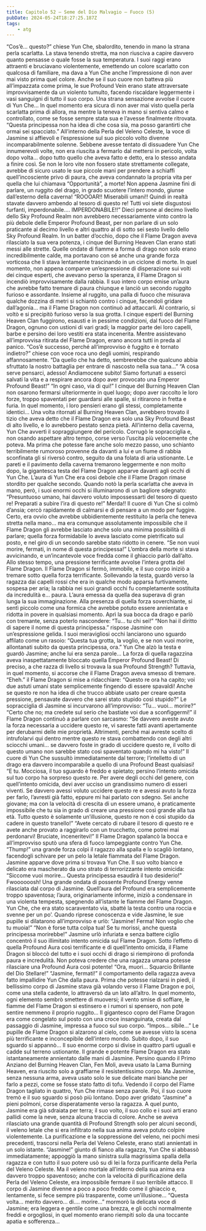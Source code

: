 ```yaml
---
title: Capitolo 52 – Seme del Dio Malvagio – Fuoco (5)
pubDate: 2024-05-24T18:27:25.187Z
tags:
    - atg
---
```



“Cos’è… questo?” chiese Yun Che, sbalordito, tenendo in mano la strana perla scarlatta. La stava tenendo stretta, ma non riusciva a capire davvero quanto pensasse o quale fosse la sua temperatura. I suoi raggi erano attraenti e bruciavano violentemente, emettendo un colore scarlatto con qualcosa di familiare, ma dava a Yun Che anche l’impressione di non aver mai visto prima quel colore.
Anche se il suo cuore non batteva più all’impazzata come prima, le sue Profound Vein erano state attraversate improvvisamente da un violento tumulto, facendo riscaldare leggermente i vasi sanguigni di tutto il suo corpo. Una strana sensazione avvolse il cuore di Yun Che… In quel momento era sicura di non aver mai visto quella perla scarlatta prima di allora, ma mentre la teneva in mano si sentiva calmo e controllato, come se fosse sempre stata sua e l’avesse finalmente ritrovata.
“Questa principessa non ha idea di che cosa sia, ma posso garantirti che ormai sei spacciato.” All’interno della Perla del Veleno Celeste, la voce di Jasmine si affievolì e l’espressione sul suo piccolo volto divenne incomparabilmente solenne. Sebbene avesse tentato di dissuadere Yun Che innumerevoli volte, non era riuscita a fermarlo dal mettersi in pericolo, volta dopo volta… dopo tutto quello che aveva fatto e detto, era lo stesso andata a finire così.
Se non le loro vite non fossero state strettamente collegate, avrebbe di sicuro usato le sue piccole mani per prendere a schiaffi quell’incosciente privo di paura, che aveva condannato la propria vita per quella che lui chiamava “Opportunità”, a morte!
Non appena Jasmine finì di parlare, un ruggito del drago, in grado scuotere l’intero mondo, giunse dall’esterno della caverna!
“ROOOAR!! Miserabili umani!! Quindi in realtà stavate davvero ambendo al tesoro di questo re! Tutti voi siete disgustosi furfanti, imperdonabile…. IMPERDONABILE!!”
Dieci persone al decimo livello dello Sky Profound Realm non avrebbero necessariamente vinto contro la più debole delle Emperor Profound Beast, per non parlare di un solo praticante al decimo livello e altri quattro al di sotto sei sesto livello dello Sky Profound Realm. In un batter d’occhio, dopo che il Flame Dragon aveva rilasciato la sua vera potenza, i cinque del Burning Heaven Clan erano stati messi alle strette. Quelle ondate di fiamme a forma di drago non solo erano incredibilmente calde, ma portavano con sé anche una grande forza vorticosa che li stava lentamente trascinando in un ciclone di morte.
In quel momento, non appena comparve un’espressione di disperazione sui volti dei cinque esperti, che avevano perso la speranza, il Flame Dragon si incendiò improvvisamente dalla rabbia. Il suo intero corpo emise un’aura che avrebbe fatto tremare di paura chiunque e lanciò un secondo ruggito furioso e assordante. Insieme al ruggito, una palla di fuoco che misurava qualche dozzina di metri si schiantò contro i cinque, facendoli gridare dall’agonia… ma il Flame Dragon non continuò ad attaccarli. Al contrario, si voltò e si precipitò furioso verso la sua grotta.
I cinque esperti del Burning Heaven Clan fuggirono, esausti e in pessime condizioni, dal fuoco del Flame Dragon, ognuno con ustioni di vari gradi; la maggior parte dei loro capelli, barbe e persino dei loro vestiti era stata incenerita. Mentre assistevano all’improvvisa ritirata del Flame Dragon, erano ancora tutti in preda al panico.
“Cos’è successo, perché all’improvviso è fuggito e è tornato indietro?” chiese con voce roca uno degli uomini, respirando affannosamente.
“Da quello che ha detto, sembrerebbe che qualcuno abbia sfruttato la nostro battaglia per entrare di nascosto nella sua tana…”
“A cosa serve pensarci, adesso! Andiamocene subito! Siamo fortunati a esserci salvati la vita e a respirare ancora dopo aver provocato una Emperor Profound Beast!”
“In ogni caso, via di qui!”
I cinque del Burning Heaven Clan non osarono fermarsi ulteriormente in quel luogo; dopo aver raccolto le loro forze, troppo spaventati per guardarsi alle spalle, si ritirarono in fretta e furia. In quel momento, i loro pensieri erano gli stessi, completamente identici… Una volta ritornati al Burning Heaven Clan, avrebbero trovato il tizio che aveva detto che il Flame Dragon era solo una Sky Profound Beast di alto livello, e lo avrebbero pestato senza pietà.
All’interno della caverna, Yun Che avvertì il sopraggiungere del pericolo. Corrugò le sopracciglia e, non osando aspettare altro tempo, corse verso l’uscita più velocemente che poteva. Ma prima che potesse fare anche solo mezzo passo, uno schianto terribilmente rumoroso provenne da davanti a lui e un fiume di rabbia sconfinata gli si riversò contro, seguito da una folata di aria ustionante. Le pareti e il pavimento della caverna tremarono leggermente e non molto dopo, la gigantesca testa del Flame Dragon apparve davanti agli occhi di Yun Che.
L’aura di Yun Che era così debole che il Flame Dragon rimase stordito per qualche secondo. Quando notò la perla scarlatta che aveva in mano, però, i suoi enormi occhi si illuminarono di un bagliore sdegnato: “Presuntuoso umano, hai davvero voluto impossessarti del tesoro di questo re! Preparati a subire l’ira di questo re!”
Merda!!
Il cuore di Yun Che si colmò d’ansia; cercò rapidamente di calmarsi e di pensare a un modo per fuggire. Certo, era ovvio che avrebbe ubbidientemente restituito la perla che teneva stretta nella mano… ma era comunque assolutamente impossibile che il Flame Dragon gli avrebbe lasciato anche solo una minima possibilità di parlare; quella forza formidabile lo aveva lasciato come pietrificato sul posto, e nel giro di un secondo sarebbe stato ridotto in cenere.
“Se non vuoi morire, fermati, in nome di questa principessa!”
L’ombra della morte si stava avvicinando, e un’incantevole voce fredda come il ghiaccio parlò dall’alto. Allo stesso tempo, una pressione terrificante avvolse l’intera grotta del Flame Dragon.
Il Flame Dragon si fermò, immobile, e il suo corpo iniziò a tremare sotto quella forza terrificante. Sollevando la testa, guardò verso la ragazza dai capelli rossi che era in qualche modo apparsa furtivamente, sospesa per aria; la rabbia nei suoi grandi occhi fu completamente sostituita da incredulità e… paura.
L’aura emessa da quella dea superava di gran lunga la sua immaginazione. Alla presenza di quella forza soverchiante, si sentì piccolo come una formica che avrebbe potuto essere annientata e ridotta in povere in qualsiasi momento. Aprì la sua bocca da drago e parlò con tremante, senza poterlo nascondere: “Tu… tu chi sei!”
“Non hai il diritto di sapere il nome di questa principessa.” rispose Jasmine con un’espressione gelida. I suoi meravigliosi occhi lanciarono uno sguardo affilato come un rasoio: “Questa tua grotta, la voglio, e se non vuoi morire, allontanati subito da questa principessa, ora.”
Yun Che alzò la testa e guardò Jasmine; anche lui era senza parole… La forza di quella ragazzina aveva inaspettatamente bloccato quella Emperor Profound Beast! Di preciso, a che razza di livello si trovava la sua Profound Strength?
Tuttavia, in quel momento, si accorse che il Flame Dragon aveva smesso di tremare.
“Eheh.” il Flame Dragon si mise a ridacchiare: “Questo re ora ha capito; voi due astuti umani state semplicemente fingendo di essere spavaldi! Anche se questo re non ha idea di che trucco abbiate usato per creare questa pressione, pensavate davvero che sarei stato stupido così stupido?”
Le sopracciglia di Jasmine si incurvarono all’improvviso: “Tu… vuoi… morire?”
“Certo che no; ma credete sul serio che bastiate voi due a sconfiggermi!” il Flame Dragon continuò a parlare con sarcasmo: “Se davvero aveste avuto la forza necessaria a uccidere questo re, vi sareste fatti avanti apertamente per derubarmi delle mie proprietà. Altrimenti, perché mai avreste scelto di intrufolarvi qui dentro mentre questo re stava combattendo con degli altri sciocchi umani… se davvero foste in grado di uccidere questo re, il volto di questo umano non sarebbe stato così spaventato quando mi ha visto!”
Il cuore di Yun Che sussultò immediatamente dal terrore; l’intelletto di un drago era davvero incomparabile a quello di una Profound Beast qualsiasi!
“E tu. Mocciosa, il tuo sguardo è freddo e spietato; persino l’intento omicida sul tuo corpo ha sorpreso questo re. Per avere degli occhi del genere, con quell’intento omicida, devi aver ucciso un grandissimo numero di esseri viventi. Se davvero avessi voluto uccidere questo re e avessi avuto la forza per farlo, l’avresti già fatto, eppure mi hai parlato con sdegno. Sei anche giovane; ma con la velocità di crescita di un essere umano, è praticamente impossibile che tu sia in grado di creare una pressione così grande alla tua età. Tutto questo è solamente un’illusione, questo re non è così stupido da cadere in questo tranello!”
“Avete cercato di rubare il tesoro di questo re e avete anche provato a raggirarlo con un trucchetto, come potrei mai perdonarvi! Bruciate, inceneritevi!”
Il Flame Dragon spalancò la bocca e all’improvviso sputò una sfera di fuoco lampeggiante contro Yun Che.
“Thump!” una grande forza colpì il ragazzo alla spalla e lo scagliò lontano, facendogli schivare per un pelo la letale fiammata del Flame Dragon. Jasmine apparve dove prima si trovava Yun Che. Il suo volto bianco e delicato era mascherato da uno strato di terrorizzante intento omicida: “Siccome vuoi morire… Questa principessa esaudirà il tuo desiderio!”
Fwoooooosh!
Una grande ondata di possente Profound Energy venne rilasciata dal corpo di Jasmine. Quell’aura del Profound era semplicemente troppo spaventosa; l’aura, originariamente informe, iniziò a condensare in una violenta tempesta, spegnendo all’istante le fiamme del Flame Dragon.
Yun Che, che era stato scaraventato via, sbatté la testa contro una roccia e svenne per un po’. Quando riprese conoscenza e vide Jasmine, le sue pupille si dilatarono all’improvviso e urlò: “Jasmine! Ferma! Non voglio che tu muoia!”
“Non è forse tutta colpa tua! Se tu morissi, anche questa principessa morirebbe!”
Jasmine urlò infuriata e senza battere ciglio concentrò il suo illimitato intento omicida sul Flame Dragon. Sotto l’effetto di quella Profound Aura così terrificante e di quell’intento omicida, il Flame Dragon si bloccò del tutto e i suoi occhi di drago si riempirono di profonda paura e incredulità. Non poteva credere che una ragazza umana potesse rilasciare una Profound Aura così potente!
“Ora, muori… Squarcio Brillante del Dio Stellare!”
“Jasmine, fermati!” il comportamento della ragazza aveva fatto impallidire Yun Che dalla paura. Prima che potesse rialzarsi in piedi, il bellissimo corpo di Jasmine stava già volando verso il Flame Dragon e poi, come una stella cadente, lo attraversò da un lato all’altro.
In quel momento, ogni elemento sembrò smettere di muoversi; il vento smise di soffiare, le fiamme del Flame Dragon si estinsero e i rumori si spensero, non poté sentire nemmeno il proprio ruggito… Il gigantesco copro del Flame Dragon era come congelato sul posto con una croce insanguinata, creata dal passaggio di Jasmine, impressa a fuoco sul suo corpo.
“Impos… sibile…”
Le pupille de Flame Dragon si alzarono al cielo, come se avesse visto la scena più terrificante e inconcepibile dell’intero mondo. Subito dopo, il suo sguardo si appannò… Il suo enorme corpo si divise in quattro parti uguali e cadde sul terreno ustionante.
Il grande e potente Flame Dragon era stato istantaneamente annientato dalle mani di Jasmine.
Persino quando il Primo Anziano del Burning Heaven Clan, Fen Moli, aveva usato la Lama Burning Heaven, era riuscito solo a graffiarne il resistentissimo corpo. Ma Jasmine, senza nessuna arma, aveva usato solo le sue delicate mani bianche per farlo a pezzi, come se fosse stato fatto di tofu.
Vedendo il corpo del Flame Dragon tagliato in quattro, Yun Che rimase senza parole. Poi, il suo cuore tremò e il suo sguardo si posò più lontano. Dopo aver gridato “Jasmine” a pieni polmoni, corse disperatamente verso la ragazza.
A quel punto, Jasmine era già sdraiata per terra; il suo volto, il suo collo e i suoi arti erano pallidi come la neve, senza alcuna traccia di colore. Anche se aveva rilasciato una grande quantità di Profound Strength solo per alcuni secondi, il veleno letale che si era infiltrato nella sua anima aveva potuto colpire violentemente. La purificazione e la soppressione del veleno, nei pochi mesi precedenti, trascorsi nella Perla del Veleno Celeste, erano stati annientati in un solo istante.
“Jasmine!” giunto di fianco alla ragazza, Yun Che si abbassò immediatamente; appoggiò la mano sinistra sulla magrissima spalla della ragazza e con tutto il suo potere usò su di lei la forza purificante della Perla del Veleno Celeste. Ma il veleno mortale all’interno della sua anima era davvero troppo spaventoso; anche con la velocità di purificazione della Perla del Veleno Celeste, era impossibile fermare il suo terribile attacco. Il corpo di Jasmine divenne a poco a poco freddo come il ghiaccio e, lentamente, si fece sempre più trasparente, come un’illusione…
“Questa volta… merito davvero… di…. morire…” mormorò la delicata voce di Jasmine; era leggera e gentile come una brezza, e gli occhi normalmente freddi e orgogliosi, in quel momento erano riempiti solo da una toccante apatia e sofferenza…


